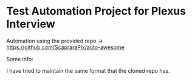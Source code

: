 # Test Automation Project for Plexus Interview
Automation using the provided repo -> https://github.com/ScapraraPlx/auto-awesome



Some info:

I have tried to maintain the same format that the cloned repo has. 
